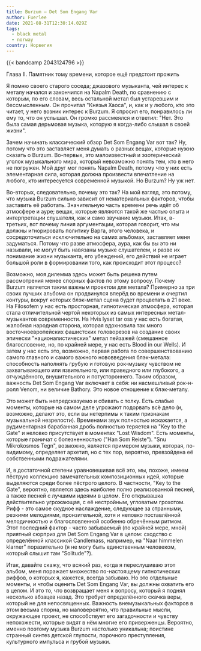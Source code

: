 ```yaml
---
title: Burzum — Det Som Engang Var
author: Fuerlee
date: 2021-08-31T12:30:14.029Z
tags:
  - black metal
  - norway
country: Норвегия
---
```

{{< bandcamp 2043124796 >}}

Глава II. Памятник тому времени, которое ещё предстоит прожить



Я помню своего старого соседа; джазового музыканта, чей интерес к металу начался и закончился на Napalm Death, по сравнению с которым, по его словам, весь остальной метал был устаревшим и бессмысленным. Он прочитал "Князья Хаоса", и, как и у любого, кто это читает, у него возник интерес к Burzum. Я спросил его, понравилось ли ему то, что он услышал. Он громко рассмеялся и ответил: "Нет. Это была самая дерьмовая музыка, которую я когда-либо слышал в своей жизни". 



Зачем начинать классический обзор Det Som Engang Var вот так? Ну, потому что это заставляет меня думать о разных вещах, которые нужно сказать о Burzum. Во-первых, это малоизвестный и эзотерический уголок музыкального мира, который невозможно понять тем, кто в него не погружен. Мой друг мог понять Napalm Death, потому что у них есть элементарная сила, которая должна произвести впечатление на любого, кто интересуется современной музыкой. Но Burzum? Ну уж нет.



Во-вторых, следовательно, почему это так? На мой взгляд, это потому, что музыка Burzum сильно зависит от нематериальных факторов, чтобы заставить её работать. Значительную часть времени речь идёт об атмосфере и ауре; вещах, которые являются такой же частью опыта и интерпретации слушателя, как и само звучание музыки. Итак, в-третьих, вот почему линия аргументации, которая говорит, что мы должны игнорировать политику Варга, этого человека, и сосредоточиться исключительно на самих альбомах, заставляет меня задуматься. Потому что разве атмосфера, аура, как бы вы это ни называли, не могут быть навязаны музыке слушателем, и разве их понимание жизни музыканта, его убеждений, его действий не играет большой роли в формировании того, как происходит этот процесс?



Возможно, моя дилемма здесь может быть решена путем рассмотрения менее спорных фактов по этому вопросу. Почему Burzum является таким важным проектом для метала? Примерно за три своих лучших альбома он продвинулся вперёд во времени и очертил контуры, вокруг которых блэк-метал сцена будет процветать в 21 веке. На Filosofem у нас есть просторная, гипнотическая атмосфера, которая стала отличительной чертой некоторых из самых интересных метал-музыкантов современности. На Hvis lyset tar oss у нас есть богатая, жалобная народная сторона, которая вдохновила так много восточноевропейских фашистских головорезов на создание своих эпически "националистических" метал пейзажей (смешанное благословение, но, по крайней мере, у нас есть Blood in our Wells). И затем у нас есть это, возможно, первая работа по совершенствованию самого главного и самого важного нововведения блэк-метала: способность наполнять грубую и готовую рок-музыку чувством не захватывающего или язвительного, или праведного или глубокого, а отчуждённого, внушительного и потустороннего. Таким образом, важность Det Som Engang Var включает в себя: ни насмешливый рок-н-ролл Venom, ни величие Bathory. Это новое отношение к блэк-металу.



Это может быть непредсказуемо и сбивать с толку. Есть слабые моменты, которые на самом деле угрожают подорвать всё дело (и, возможно, делают это, если вы нетерпимы к таким признакам музыкальной незрелости). Временами звук полностью искажается, а рудиментарная барабанная дробь полностью теряется на "Key to the Gate" и неловко присутствует в моментах "Lost Wisdom". Есть моменты, которые граничат с болезненностью ("Han Som Reiste"). "Snu Mikrokosmos Tegn", возможно, является примером музыки, которая, по-видимому, определяет архетип, но с тех пор, вероятно, превзойдена её собственными подражателями.



И, в достаточной степени уравновешивая всё это, мы, похоже, имеем пёструю коллекцию замечательных композиционных идей, которые выделяются среди более пёстрого целого. В частности, "Key to the Gate", вероятно, является здесь наиболее полно реализованной песней, а также песней с лучшими идеями в целом. Его открывашка действительно угрожающая, с её нестройным, угловатым грохотом. Рифф - это самое скудное наслаждение, следующее за странными, резкими мелодиями, пронзительной, хотя и неловко поставлённой мелодичностью и благословленной особенно обречённым ритмом. Этот последний фактор - часто забываемый (по крайней мере, мной) приятный сюрприз для Det Som Engang Var в целом: сходство с определённой классикой Candlemass, например, на "Naar himmelen klarner" поразительно (я не могу быть единственным человеком, который слышит там "Solitude"?).



Итак, давайте скажу, что всякий раз, когда я переслушиваю этот альбом, меня поражает множество по-настоящему гипнотических риффов, о которых я, кажется, всегда забываю. Но это отдельные моменты, и чтобы оценить Det Som Engang Var, вы должны охватить его в целом. И это то, что возвращает меня к вопросу, который я поднял несколько абзацев назад. Это требует определённого скачка веры, который не для непосвященных. Важность внемузыкальных факторов в этом весьма спорна, но маловероятно, что правильные мысли, окружающее проект, не способствует его загадочности и чувству непохожести, которые видят в нём многие его приверженцы. Вероятно, именно поэтому музыка Burzum настолько уникальна; поистине странный синтез детской глупости, порочного преступления, культурного импульса и грубой музыки.